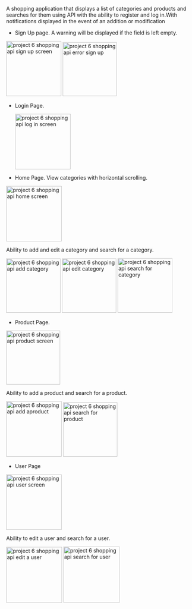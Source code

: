 A shopping application that displays a list of categories and products and searches for them using API with the ability to register and log in.With notifications displayed in the event of an addition or modification

- Sign Up page.
  A warning will be displayed if the field is left empty.
<img width="148" alt="project 6 shopping api sign up screen" src="https://github.com/AlaaMYahya/Project-6/assets/129466098/6992dbfd-b35d-4392-9edd-f9f3511f284a">
<img width="145" alt="project 6 shopping api error sign up" src="https://github.com/AlaaMYahya/Project-6/assets/129466098/76d0ac7b-eec2-4bb7-bc6c-67342ecc9b37">


- Login Page.
  
  <img width="149" alt="project 6 shopping api log in screen" src="https://github.com/AlaaMYahya/Project-6/assets/129466098/aba699b2-3bad-4a0b-b905-4e46d07a92ca">


- Home Page.
  View categories with horizontal scrolling.
  
<img width="149" alt="project 6 shopping api home screen " src="https://github.com/AlaaMYahya/Project-6/assets/129466098/4602624b-cc01-4632-b7aa-14dff86069ef">


Ability to add and edit a category and search for a category.


<img width="146" alt="project 6 shopping api add category" src="https://github.com/AlaaMYahya/Project-6/assets/129466098/63813000-d5f7-43c7-bad4-9d095c5c7009">

<img width="146" alt="project 6 shopping api edit category" src="https://github.com/AlaaMYahya/Project-6/assets/129466098/b0907c0f-da70-4c01-8364-a08e45d61d5d">

<img width="147" alt="project 6 shopping api search for category" src="https://github.com/AlaaMYahya/Project-6/assets/129466098/280d6932-64e0-4060-a9c7-79f39c0336c3">

- Product Page.

<img width="145" alt="project 6 shopping api product screen" src="https://github.com/AlaaMYahya/Project-6/assets/129466098/7eb8bf8d-7f55-4cc2-b5b6-56362371749c">


Ability to add a product and search for a product.

<img width="149" alt="project 6 shopping api add aproduct " src="https://github.com/AlaaMYahya/Project-6/assets/129466098/4deb98d7-0fd3-478e-8a35-537f01e6f779">

<img width="146" alt="project 6 shopping api search for product " src="https://github.com/AlaaMYahya/Project-6/assets/129466098/bf9ea2a5-244a-47d2-9418-64ae2e129820">


- User Page
  
<img width="149" alt="project 6 shopping api user screen" src="https://github.com/AlaaMYahya/Project-6/assets/129466098/eabd1a51-c3f8-4a78-bea1-de17832b05b0">

Ability to edit a user and search for a user.

<img width="150" alt="project 6 shopping api edit a user" src="https://github.com/AlaaMYahya/Project-6/assets/129466098/19e647f3-34a3-4ec2-896e-a78cc74df9a3">

<img width="151" alt="project 6 shopping api search for user" src="https://github.com/AlaaMYahya/Project-6/assets/129466098/f4296513-1195-4448-828a-767e3df5a5a8">



